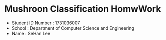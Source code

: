 # Mushroon Classification HomwWork

- Student ID Number : 1731036007
- School : Department of Computer Science and Engineering
- Name : SeHan Lee
